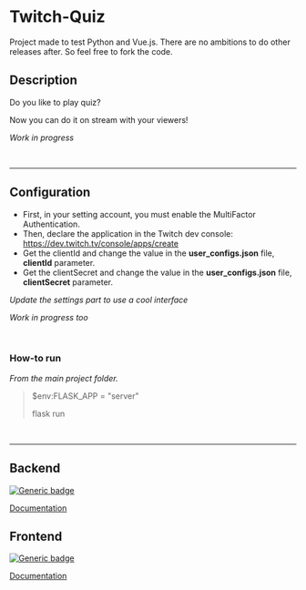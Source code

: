 # Twitch-Quiz

Project made to test Python and Vue.js. There are no ambitions to do other releases after. So feel free to fork the code.

## Description
Do you like to play quiz?

Now you can do it on stream with your viewers!

*Work in progress*

<br/>

---

## Configuration

- First, in your setting account, you must enable the MultiFactor Authentication.
- Then, declare the application in the Twitch dev console: https://dev.twitch.tv/console/apps/create
- Get the clientId and change the value in the **user_configs.json** file, **clientId** parameter. 
- Get the clientSecret and change the value in the **user_configs.json** file, **clientSecret** parameter. 

*Update the settings part to use a cool interface*

*Work in progress too*

<br/>

### How-to run
*From the main project folder.*
> $env:FLASK_APP = "server"
>
> flask run

<br/>


---

## Backend
[![Generic badge](https://img.shields.io/badge/Language-Python%20Flask-303f9f.svg)](https://shields.io/)

[Documentation](documentation/backend.md)

## Frontend
[![Generic badge](https://img.shields.io/badge/Language-Vue.js-303f9f.svg)](https://shields.io/)

[Documentation](documentation/frontend.md)
